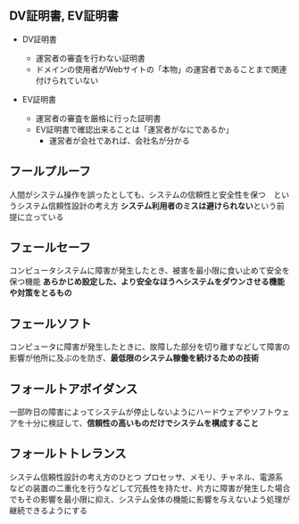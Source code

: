 ## DV証明書, EV証明書
- DV証明書
  - 運営者の審査を行わない証明書
  - ドメインの使用者がWebサイトの「本物」の運営者であることまで関連付けられていない

- EV証明書
  - 運営者の審査を厳格に行った証明書
  - EV証明書で確認出来ることは「運営者がなにであるか」
    - 運営者が会社であれば、会社名が分かる


## フールプルーフ
人間がシステム操作を誤ったとしても、システムの信頼性と安全性を保つ　というシステム信頼性設計の考え方
**システム利用者のミスは避けられない**という前提に立っている

## フェールセーフ
コンピュータシステムに障害が発生したとき、被害を最小限に食い止めて安全を保つ機能
**あらかじめ設定した、より安全なほうへシステムをダウンさせる機能や対策をとるもの**

## フェールソフト
コンピュータに障害が発生したときに、故障した部分を切り離すなどして障害の影響が他所に及ぶのを防ぎ、**最低限のシステム稼働を続けるための技術**

## フォールトアボイダンス
一部昨日の障害によってシステムが停止しないようにハードウェアやソフトウェアを十分に検証して、**信頼性の高いものだけでシステムを構成すること**

## フォールトトレランス
システム信頼性設計の考え方のひとつ
プロセッサ、メモリ、チャネル、電源系などの装置の二重化を行うなどして冗長性を持たせ、片方に障害が発生した場合でもその影響を最小限に抑え、システム全体の機能に影響を与えないよう処理が継続できるようにする
